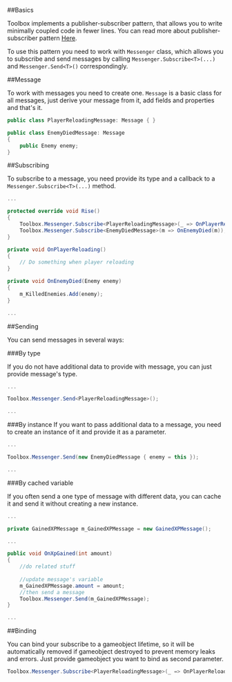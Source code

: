 ##Basics

Toolbox implements a publisher-subscriber pattern, that allows you to write minimally coupled code in fewer lines. 
You can read more about publisher-subscriber pattern [Here](https://en.wikipedia.org/wiki/Publish%E2%80%93subscribe_pattern).

To use this pattern you need to work with `Messenger` class, which allows you to subscribe and send messages by calling `Messenger.Subscribe<T>(...)` and `Messenger.Send<T>()` correspondingly.

##Message

To work with messages you need to create one. `Message` is a basic class for all messages, just derive your message from it, add fields and properties and that's it.

```C#
public class PlayerReloadingMessage: Message { }

public class EnemyDiedMessage: Message
{
    public Enemy enemy;
}
```

##Subscribing

To subscribe to a message, you need provide its type and a callback to a `Messenger.Subscribe<T>(...)` method.

```C#
...

protected override void Rise()
{
    Toolbox.Messenger.Subscribe<PlayerReloadingMessage>(_ => OnPlayerReloading());
    Toolbox.Messenger.Subscribe<EnemyDiedMessage>(m => OnEnemyDied(m));
}

private void OnPlayerReloading()
{
    // Do something when player reloading
}

private void OnEnemyDied(Enemy enemy)
{
    m_KilledEnemies.Add(enemy);
}

...
```

##Sending

You can send messages in several ways:

###By type

If you do not have additional data to provide with message, you can just provide message's type.

```C#
...

Toolbox.Messenger.Send<PlayerReloadingMessage>();

...
```

###By instance
If you want to pass additional data to a message, you need to create an instance of it and provide it as a parameter.

```C#
...

Toolbox.Messenger.Send(new EnemyDiedMessage { enemy = this });

...
```

###By cached variable

If you often send a one type of message with different data, you can cache it and send it without creating a new instance.

```C#
...

private GainedXPMessage m_GainedXPMessage = new GainedXPMessage();

...

public void OnXpGained(int amount)
{
    //do related stuff
    
    //update message's variable
    m_GainedXPMessage.amount = amount; 
    //then send a message
    Toolbox.Messenger.Send(m_GainedXPMessage);
}

...
```

##Binding

You can bind your subscribe to a gameobject lifetime, so it will be automatically removed if gameobject destroyed to prevent memory leaks and errors. Just provide gameobject you want to bind as second parameter.

```C#
Toolbox.Messenger.Subscribe<PlayerReloadingMessage>(_ => OnPlayerReloading, gameObject);
```